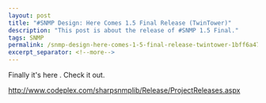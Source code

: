 ```yaml
---
layout: post
title: "#SNMP Design: Here Comes 1.5 Final Release (TwinTower)"
description: "This post is about the release of #SNMP 1.5 Final."
tags: SNMP
permalink: /snmp-design-here-comes-1-5-final-release-twintower-1bff6a478e25
excerpt_separator: <!--more-->
---
```

Finally it's here . Check it out.

http://www.codeplex.com/sharpsnmplib/Release/ProjectReleases.aspx
<!--more-->